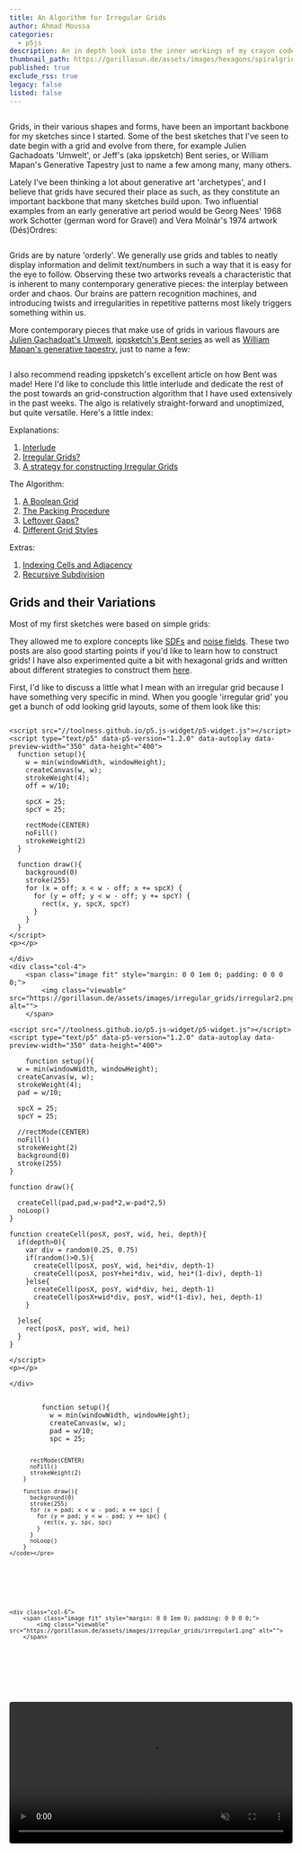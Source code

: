 ```yaml
---
title: An Algorithm for Irregular Grids
author: Ahmad Moussa
categories:
  - p5js
description: An in depth look into the inner workings of my crayon codes sketch Behind the Canvas
thumbnail_path: https://gorillasun.de/assets/images/hexagons/spiralgrid.mp4
published: true
exclude_rss: true
legacy: false
listed: false
---
```


<div class="row gtr-50 gtr-uniform">
	<div class="col-4">
		<span class="image fit" style="margin: 0 0 1em 0; padding: 0 0 0 0;">
			<img class="viewable" src="https://gorillasun.de/assets/images/irregular_grids/1mod.png" alt="">
		</span>
	</div>
	<div class="col-4">
		<span class="image fit" style="margin: 0 0 1em 0; padding: 0 0 0 0;">
			<img class="viewable" src="https://gorillasun.de/assets/images/irregular_grids/2mod.png" alt="">
		</span>
	</div>
  <div class="col-4">
		<span class="image fit" style="margin: 0 0 1em 0; padding: 0 0 0 0;">
			<img class="viewable" src="https://gorillasun.de/assets/images/irregular_grids/3mod.png" alt="">
		</span>
	</div>
</div>


Grids, in their various shapes and forms, have been an important backbone for my sketches since I started. Some of the best sketches that I've seen to date begin with a grid and evolve from there, for example Julien Gachadoats 'Umwelt', or Jeff's (aka ippsketch) Bent series, or William Mapan's Generative Tapestry just to name a few among many, many others.


Lately I've been thinking a lot about generative art 'archetypes', and I believe that grids have secured their place as such, as they constitute an important backbone that many sketches build upon. Two influential examples from an early generative art period would be Georg Nees' 1968 work Schotter (german word for Gravel) and Vera Molnár's 1974 artwork (Dés)Ordres:

<div class="row gtr-50 gtr-uniform">
	<div class="col-6">
		<span class="image fit" style="margin: 0 0 1em 0; padding: 0 0 0 0;">
			<img class="viewable" src="https://gorillasun.de/assets/images/irregular_grids/nees.png" alt="">
		</span>
	</div>
  <div class="col-6">
		<span class="image fit" style="margin: 0 0 1em 0; padding: 0 0 0 0;">
			<img class="viewable" src="https://gorillasun.de/assets/images/irregular_grids/molnar.png" alt="">
		</span>
	</div>
</div>


Grids are by nature 'orderly'. We generally use grids and tables to neatly display information and delimit text/numbers in such a way that it is easy for the eye to follow. Observing these two artworks reveals a characteristic that is inherent to many contemporary generative pieces: the interplay between order and chaos. Our brains are pattern recognition machines, and introducing twists and irregularities in repetitive patterns most likely triggers something within us.


More contemporary pieces that make use of grids in various flavours are <a href='https://feralfile.com/artworks/umwelt-hyf?fromExhibition=graph-eg6'>Julien Gachadoat's Umwelt</a>, <a href='https://ippsketch.com/bent/'>ippsketch's Bent series</a> as well as <a href='https://twitter.com/williamapan/status/1516831897334210570' >William Mapan's generative tapestry</a>, just to name a few:

<div class="row gtr-50 gtr-uniform">
	<div class="col-4">
		<span class="image fit" style="margin: 0 0 1em 0; padding: 0 0 0 0;">
			<img class="viewable" src="https://gorillasun.de/assets/images/irregular_grids/umwelt.png" alt="">
		</span>
	</div>
	<div class="col-4">
		<span class="image fit" style="margin: 0 0 1em 0; padding: 0 0 0 0;">
			<img class="viewable" src="https://gorillasun.de/assets/images/irregular_grids/bent.png" alt="">
		</span>
	</div>
  <div class="col-4">
		<span class="image fit" style="margin: 0 0 1em 0; padding: 0 0 0 0;">
			<img class="viewable" src="https://gorillasun.de/assets/images/irregular_grids/mapan.png" alt="">
		</span>
	</div>
</div>

I also recommend reading ippsketch's excellent article on how Bent was made! Here I'd like to conclude this little interlude and dedicate the rest of the post towards an grid-construction algorithm that I have used extensively in the past weeks. The algo is relatively straight-forward and unoptimized, but quite versatile. Here's a little index:



Explanations:
1. <a href='#grids'>Interlude</a>
2. <a href='#irregular'>Irregular Grids?</a>
3. <a href='#strat'>A strategy for constructing Irregular Grids</a>

The Algorithm:
1. <a href='#bool'>A Boolean Grid</a>
2. <a href='#pack'>The Packing Procedure</a>
3. <a href='#gap'>Leftover Gaps?</a>
4. <a href='#styles'>Different Grid Styles</a>

Extras:
1. <a href='#indx'>Indexing Cells and Adjacency</a>
2. <a href='#recursive'>Recursive Subdivision</a>



<h2><a name='regular'></a>Grids and their Variations</h2>

Most of my first sketches were based on simple grids:

They allowed me to explore concepts like <a href='https://gorillasun.de/blog/Making-of-Gzork'>SDFs</a> and <a href='https://gorillasun.de/blog/Introduction-to-Perlin-Noise-in-P5JS-and-Processing'>noise fields</a>. These two posts are also good starting points if you'd like to learn how to construct grids! I have also experimented quite a bit with hexagonal grids and written about different strategies to construct them <a href='https://gorillasun.de/blog/A-guide-to-Hexagonal-Grids-in-P5JS'>here</a>.


First, I'd like to discuss a little what I mean with an irregular grid because I have something very specific in mind. When you google 'irregular grid' you get a bunch of odd looking grid layouts, some of them look like this:

<div class="row gtr-50 gtr-uniform">
	<div class="col-4">
		<span class="image fit" style="margin: 0 0 1em 0; padding: 0 0 0 0;">
			<img class="viewable" src="https://gorillasun.de/assets/images/irregular_grids/irregular1.png" alt="">
		</span>

    <script src="//toolness.github.io/p5.js-widget/p5-widget.js"></script>
    <script type="text/p5" data-p5-version="1.2.0" data-autoplay data-preview-width="350" data-height="400">
      function setup(){
        w = min(windowWidth, windowHeight);
        createCanvas(w, w);
        strokeWeight(4);
        off = w/10;

        spcX = 25;
        spcY = 25;

        rectMode(CENTER)
        noFill()
        strokeWeight(2)
      }

      function draw(){
        background(0)
        stroke(255)
        for (x = off; x < w - off; x += spcX) {
          for (y = off; y < w - off; y += spcY) {
            rect(x, y, spcX, spcY)
          }
        }
      }
    </script>
    <p></p>

	</div>
	<div class="col-4">
		<span class="image fit" style="margin: 0 0 1em 0; padding: 0 0 0 0;">
			<img class="viewable" src="https://gorillasun.de/assets/images/irregular_grids/irregular2.png" alt="">
		</span>

    <script src="//toolness.github.io/p5.js-widget/p5-widget.js"></script>
    <script type="text/p5" data-p5-version="1.2.0" data-autoplay data-preview-width="350" data-height="400">

        function setup(){
      w = min(windowWidth, windowHeight);
      createCanvas(w, w);
      strokeWeight(4);
      pad = w/10;

      spcX = 25;
      spcY = 25;

      //rectMode(CENTER)
      noFill()
      strokeWeight(2)
      background(0)
      stroke(255)
    }

    function draw(){

      createCell(pad,pad,w-pad*2,w-pad*2,5)
      noLoop()
    }

    function createCell(posX, posY, wid, hei, depth){
      if(depth>0){
        var div = random(0.25, 0.75)
        if(random()>0.5){
          createCell(posX, posY, wid, hei*div, depth-1)
          createCell(posX, posY+hei*div, wid, hei*(1-div), depth-1)
        }else{
          createCell(posX, posY, wid*div, hei, depth-1)
          createCell(posX+wid*div, posY, wid*(1-div), hei, depth-1)
        }

      }else{
        rect(posX, posY, wid, hei)
      }
    }

    </script>
    <p></p>

	</div>
</div>

<div class="row gtr-50 gtr-uniform">
	<div class="col-6">
    <pre><code>
        function setup(){
          w = min(windowWidth, windowHeight);
          createCanvas(w, w);
          pad = w/10;
          spc = 25;

          rectMode(CENTER)
          noFill()
          strokeWeight(2)
        }

        function draw(){
          background(0)
          stroke(255)
          for (x = pad; x < w - pad; x += spc) {
            for (y = pad; y < w - pad; y += spc) {
              rect(x, y, spc, spc)
            }
          }
          noLoop()
        }
    </code></pre>
  </div>

	<div class="col-6">
		<span class="image fit" style="margin: 0 0 1em 0; padding: 0 0 0 0;">
			<img class="viewable" src="https://gorillasun.de/assets/images/irregular_grids/irregular1.png" alt="">
		</span>
  </div>
</div>



<div class="image fit" style="display: block; margin: 0 0 0 0; padding: 0 0 0 0;">
  <video autoplay="" loop="" muted="" playsinline="" style="width:100%; border-radius: 0.375em; margin: 0 0 0 0;" draggable="true">
    <source src="https://gorillasun.de/assets/images/behind_the_canvas/cut.mp4" type="video/mp4">
  </video>
</div>
